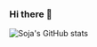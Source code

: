 ### Hi there 👋

![Soja's GitHub stats](https://github-readme-stats.vercel.app/api?username=sir-soja&count_private=true&show_icons=true&theme=cobalt)
